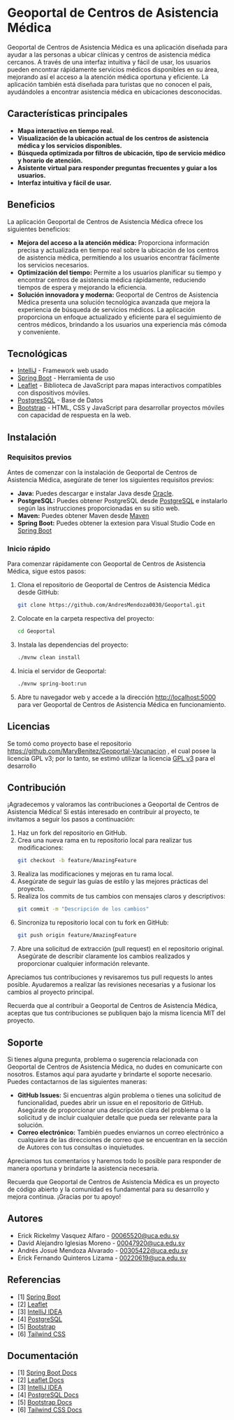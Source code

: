 # Geoportal de Centros de Asistencia Médica

Geoportal de Centros de Asistencia Médica es una aplicación diseñada para ayudar a las personas a ubicar clínicas y centros de asistencia médica cercanos. A través de una interfaz intuitiva y fácil de usar, los usuarios pueden encontrar rápidamente servicios médicos disponibles en su área, mejorando así el acceso a la atención médica oportuna y eficiente. La aplicación también está diseñada para turistas que no conocen el país, ayudándoles a encontrar asistencia médica en ubicaciones desconocidas.

## Características principales
- **Mapa interactivo en tiempo real.**
- **Visualización de la ubicación actual de los centros de asistencia médica y los servicios disponibles.**
- **Búsqueda optimizada por filtros de ubicación, tipo de servicio médico y horario de atención.**
- **Asistente virtual para responder preguntas frecuentes y guiar a los usuarios.**
- **Interfaz intuitiva y fácil de usar.**

## Beneficios
La aplicación Geoportal de Centros de Asistencia Médica ofrece los siguientes beneficios:

- **Mejora del acceso a la atención médica:** Proporciona información precisa y actualizada en tiempo real sobre la ubicación de los centros de asistencia médica, permitiendo a los usuarios encontrar fácilmente los servicios necesarios.
- **Optimización del tiempo:** Permite a los usuarios planificar su tiempo y encontrar centros de asistencia médica rápidamente, reduciendo tiempos de espera y mejorando la eficiencia.
- **Solución innovadora y moderna:** Geoportal de Centros de Asistencia Médica presenta una solución tecnológica avanzada que mejora la experiencia de búsqueda de servicios médicos. La aplicación proporciona un enfoque actualizado y eficiente para el seguimiento de centros médicos, brindando a los usuarios una experiencia más cómoda y conveniente.

## Tecnológicas
* [IntelliJ](https://www.jetbrains.com/es-es/idea/) - Framework web usado
* [Spring Boot](https://spring.io/projects/spring-boot) - Herramienta de uso
* [Leaflet](https://leafletjs.com/) - Biblioteca de JavaScript para mapas interactivos compatibles con dispositivos móviles.
* [PostgresSQL](https://www.postgresql.org/) - Base de Datos
* [Bootstrap](https://getbootstrap.com/) - HTML, CSS y JavaScript para desarrollar proyectos móviles con capacidad de respuesta en la web.

## Instalación
### Requisitos previos
Antes de comenzar con la instalación de Geoportal de Centros de Asistencia Médica, asegúrate de tener los siguientes requisitos previos:

- **Java:** Puedes descargar e instalar Java desde [Oracle](https://www.oracle.com/java/technologies/javase-jdk11-downloads.html).
- **PostgreSQL:** Puedes obtener PostgreSQL desde [PostgreSQL](https://www.postgresql.org/download/) e instalarlo según las instrucciones proporcionadas en su sitio web.
- **Maven:** Puedes obtener Maven desde [Maven](https://maven.apache.org/download.cgi)
- **Spring Boot:** Puedes obtener la extesion para Visual Studio Code en [Spring Boot](https://code.visualstudio.com/docs/java/java-spring-boot)

### Inicio rápido
Para comenzar rápidamente con Geoportal de Centros de Asistencia Médica, sigue estos pasos:

1. Clona el repositorio de Geoportal de Centros de Asistencia Médica desde GitHub:
    ```bash
    git clone https://github.com/AndresMendoza0030/Geoportal.git
    ```

2. Colocate en la carpeta respectiva del proyecto:
    ```bash
    cd Geoportal
	```
3. Instala las dependencias del proyecto:
	```bash
    ./mvnw clean install
    ```

4. Inicia el servidor de Geoportal:
    ```bash
    ./mvnw spring-boot:run
    ```

5. Abre tu navegador web y accede a la dirección [http://localhost:5000](http://localhost:5000) para ver Geoportal de Centros de Asistencia Médica en funcionamiento.


## Licencias
Se tomó como proyecto base el repositorio https://github.com/MaryBenitez/Geoportal-Vacunacion , el cual  posee la  licencia GPL v3; por lo tanto, se estimó utilizar la licencia [GPL v3](https://www.gnu.org/licenses/gpl-3.0.html) para el desarrollo

## Contribución
¡Agradecemos y valoramos las contribuciones a Geoportal de Centros de Asistencia Médica! Si estás interesado en contribuir al proyecto, te invitamos a seguir los pasos a continuación:

1. Haz un fork del repositorio en GitHub.
2. Crea una nueva rama en tu repositorio local para realizar tus modificaciones:
    ```bash
    git checkout -b feature/AmazingFeature
    ```
3. Realiza las modificaciones y mejoras en tu rama local.
4. Asegúrate de seguir las guías de estilo y las mejores prácticas del proyecto.
5. Realiza los commits de tus cambios con mensajes claros y descriptivos:
    ```bash
    git commit -m "Descripción de los cambios"
    ```
6. Sincroniza tu repositorio local con tu fork en GitHub:
    ```bash
    git push origin feature/AmazingFeature
    ```
7. Abre una solicitud de extracción (pull request) en el repositorio original. Asegúrate de describir claramente los cambios realizados y proporcionar cualquier información relevante.

Apreciamos tus contribuciones y revisaremos tus pull requests lo antes posible. Ayudaremos a realizar las revisiones necesarias y a fusionar los cambios al proyecto principal.

Recuerda que al contribuir a Geoportal de Centros de Asistencia Médica, aceptas que tus contribuciones se publiquen bajo la misma licencia MIT del proyecto.

## Soporte
Si tienes alguna pregunta, problema o sugerencia relacionada con Geoportal de Centros de Asistencia Médica, no dudes en comunicarte con nosotros. Estamos aquí para ayudarte y brindarte el soporte necesario. Puedes contactarnos de las siguientes maneras:

- **GitHub Issues:** Si encuentras algún problema o tienes una solicitud de funcionalidad, puedes abrir un issue en el repositorio de GitHub. Asegúrate de proporcionar una descripción clara del problema o la solicitud y de incluir cualquier detalle que pueda ser relevante para la solución.
- **Correo electrónico:** También puedes enviarnos un correo electrónico a cualquiera de las direcciones de correo que se encuentran en la sección de Autores con tus consultas o inquietudes.

Apreciamos tus comentarios y haremos todo lo posible para responder de manera oportuna y brindarte la asistencia necesaria.

Recuerda que Geoportal de Centros de Asistencia Médica es un proyecto de código abierto y la comunidad es fundamental para su desarrollo y mejora continua. ¡Gracias por tu apoyo!

## Autores
- Erick Rickelmy Vasquez Alfaro - 00065520@uca.edu.sv
- David Alejandro Iglesias Moreno - 00047920@uca.edu.sv
- Andrés Josué Mendoza Alvarado - 00305422@uca.edu.sv
- Erick Fernando Quinteros Lizama - 00220619@uca.edu.sv

## Referencias
- [1] [Spring Boot](https://spring.io/projects/spring-boot)
- [2] [Leaflet](https://leafletjs.com/)
- [3] [IntelliJ IDEA](https://www.jetbrains.com/idea/)
- [4] [PostgreSQL](https://www.postgresql.org/)
- [5] [Bootstrap](https://getbootstrap.com/)
- [6] [Tailwind CSS](https://tailwindcss.com/)

## Documentación
- [1] [Spring Boot Docs](https://docs.spring.io/spring-boot/docs/current/reference/htmlsingle/)
- [2] [Leaflet Docs](https://leafletjs.com/reference-1.7.1.html)
- [3] [IntelliJ IDEA](https://www.jetbrains.com/idea/)
- [4] [PostgreSQL Docs](https://www.postgresql.org/docs/)
- [5] [Bootstrap Docs](https://getbootstrap.com/docs/5.0/getting-started/introduction/)
- [6] [Tailwind CSS Docs](https://tailwindcss.com/docs)
